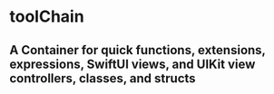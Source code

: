 # toolChain

## A Container for quick functions, extensions, expressions, SwiftUI views, and UIKit view controllers, classes, and structs
